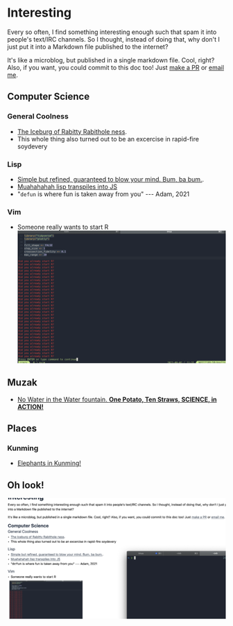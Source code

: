 # Interesting
Every so often, I find something interesting enough such that spam it into people's text/IRC channels. So I thought, instead of doing that, why don't I just put it into a Markdown file published to the internet?

It's like a microblog, but published in a single markdown file. Cool, right? Also, if you want, you could commit to this doc too! Just [make a PR](https://github.com/Jemoka/interesting) or [email me](mailto:hliu@shabang.cf).

## Computer Science
### General Coolness
- [The Iceburg of Rabitty Rabithole ness](https://suricrasia.online/iceberg/).
- This whole thing also turned out to be an excercise in rapid-fire soydevery
### Lisp
- [Simple but refined, guaranteed to blow your mind. Bum, ba bum.](http://landoflisp.com/).
- [Muahahahah lisp transpiles into JS](https://common-lisp.net/project/parenscript/)
- "`defun` is where fun is taken away from you" --- Adam, 2021
### Vim
- Someone really wants to start R ![Pasted image 01.06.21-11:31:29](./images/zbO3XeNe3xrKLq2tSVoPke3kzoiKpL.png)

## Muzak
- [No Water in the Water fountain. **One Potato, Ten Straws, SCIENCE, in ACTION!**](https://www.youtube.com/watch?v=jbiFcPhccu8)

## Places
### Kunming
- [Elephants in Kunming!](https://www.scmp.com/news/china/science/article/3135331/chinese-elephant-herd-hits-road-quest-through-urban-jungle)

## Oh look!
![Pasted image 01.06.21-20:26:59](./images/zDHuAAH91RDP5JtMocvU1hCrNlPfHn.png)


